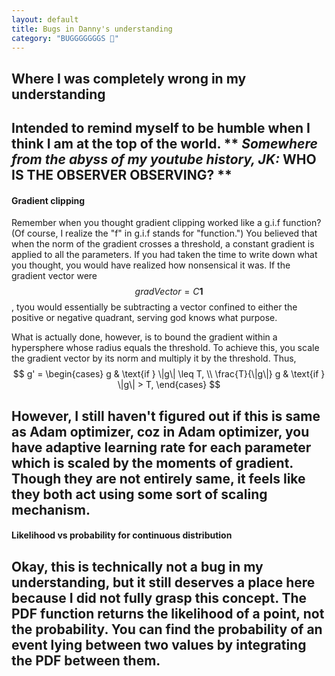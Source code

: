 ```yaml
---
layout: default
title: Bugs in Danny's understanding
category: "BUGGGGGGGS 🐛"
---
```

## Where I was completely wrong in my understanding

Intended to remind myself to be humble when I think I am at the top of the world. 
** *Somewhere from the abyss of my youtube history, JK:* **WHO IS THE OBSERVER OBSERVING?** **
---
#### Gradient clipping
Remember when you thought gradient clipping worked like a g.i.f function? (Of course, I realize the "f" in g.i.f stands for "function.") You believed that when the norm of the gradient crosses a threshold, a constant gradient is applied to all the parameters. If you had taken the time to write down what you thought, you would have realized how nonsensical it was. If the gradient vector were $$ gradVector=C\mathbf{1} $$, tyou would essentially be subtracting a vector confined to either the positive or negative quadrant, serving god knows what purpose.

What is actually done, however, is to bound the gradient within a hypersphere whose radius equals the threshold. To achieve this, you scale the gradient vector by its norm and multiply it by the threshold. Thus,
$$
g' =
\begin{cases} 
g & \text{if } \|g\| \leq T, \\
\frac{T}{\|g\|} g & \text{if } \|g\| > T,
\end{cases}
$$


However, I still haven't figured out if this is same as Adam optimizer, coz in Adam optimizer, you have adaptive learning rate for each parameter which is scaled by the moments of gradient. Though they are not entirely same, it feels like they both act using some sort of scaling mechanism.
---
#### Likelihood vs probability for continuous distribution
Okay, this is technically not a bug in my understanding, but it still deserves a place here because I did not fully grasp this concept. The PDF function returns the likelihood of a point, not the probability. You can find the probability of an event lying between two values by integrating the PDF between them.
---
